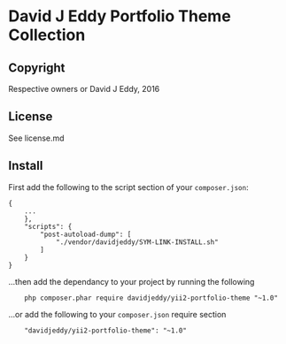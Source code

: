 # David J Eddy Portfolio Theme Collection

## Copyright

Respective owners or David J Eddy, 2016

## License

See license.md

## Install

First add the following to the script section of your `composer.json`:

```
{	
    ...
    },
    "scripts": {
        "post-autoload-dump": [
            "./vendor/davidjeddy/SYM-LINK-INSTALL.sh"
        ]
    }
}
```

...then add the dependancy to your project by  running the following

```
	php composer.phar require davidjeddy/yii2-portfolio-theme "~1.0"
```
...or add the following to your `composer.json` require section

```
	"davidjeddy/yii2-portfolio-theme": "~1.0"
```